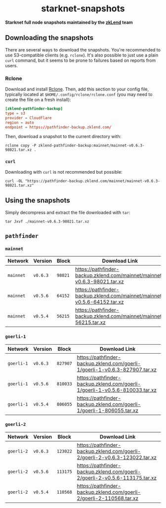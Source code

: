 <p align="center">
  <h1 align="center">starknet-snapshots</h1>
</p>

**Starknet full node snapshots maintained by the [zkLend](https://zklend.com) team**

## Downloading the snapshots

There are several ways to download the snapshots. You're recommended to use S3-compatible clients (e.g. `rclone`). It's also possible to just use a plain `curl` command, but it seems to be prone to failures based on reports from users.

### Rclone

Download and install [Rclone](https://rclone.org/). Then, add this section to your config file, typically located at `$HOME/.config/rclone/rclone.conf` (you may need to create the file on a fresh install):

```conf
[zklend-pathfinder-backup]
type = s3
provider = Cloudflare
region = auto
endpoint = https://pathfinder-backup.zklend.com/
```

Then, download a snapshot to the current directory with:

```console
rclone copy -P zklend-pathfinder-backup:mainnet/mainnet-v0.6.3-98021.tar.xz .
```

### `curl`

Downloading with `curl` is not recommended but possible:

```console
curl -OL "https://pathfinder-backup.zklend.com/mainnet/mainnet-v0.6.3-98021.tar.xz"
```

## Using the snapshots

Simply decompress and extract the file downloaded with `tar`:

```console
tar Jxvf ./mainnet-v0.6.3-98021.tar.xz
```

## `pathfinder`

### `mainnet`

| Network   | Version  | Block   | Download Link                                                            |
| --------- | -------- | ------- | ------------------------------------------------------------------------ |
| `mainnet` | `v0.6.3` | `98021` | https://pathfinder-backup.zklend.com/mainnet/mainnet-v0.6.3-98021.tar.xz |
| `mainnet` | `v0.5.6` | `64152` | https://pathfinder-backup.zklend.com/mainnet/mainnet-v0.5.6-64152.tar.xz |
| `mainnet` | `v0.5.4` | `56215` | https://pathfinder-backup.zklend.com/mainnet/mainnet-56215.tar.xz        |

### `goerli-1`

| Network    | Version  | Block    | Download Link                                                               |
| ---------- | -------- | -------- | --------------------------------------------------------------------------- |
| `goerli-1` | `v0.6.3` | `827907` | https://pathfinder-backup.zklend.com/goerli-1/goerli-1-v0.6.3-827907.tar.xz |
| `goerli-1` | `v0.5.6` | `810033` | https://pathfinder-backup.zklend.com/goerli-1/goerli-1-v0.5.6-810033.tar.xz |
| `goerli-1` | `v0.5.4` | `806055` | https://pathfinder-backup.zklend.com/goerli-1/goerli-1-806055.tar.xz        |

### `goerli-2`

| Network    | Version  | Block    | Download Link                                                               |
| ---------- | -------- | -------- | --------------------------------------------------------------------------- |
| `goerli-2` | `v0.6.3` | `123022` | https://pathfinder-backup.zklend.com/goerli-2/goerli-2-v0.6.3-123022.tar.xz |
| `goerli-2` | `v0.5.6` | `113175` | https://pathfinder-backup.zklend.com/goerli-2/goerli-2-v0.5.6-113175.tar.xz |
| `goerli-2` | `v0.5.4` | `110568` | https://pathfinder-backup.zklend.com/goerli-2/goerli-2-110568.tar.xz        |
